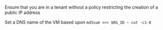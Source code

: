 Ensure that you are in a tenant without a policy restricting the creation of a public IP address

Set a DNS name of the VM based upon `md5sum <<< $RG_ID ~ cut -c1-8`